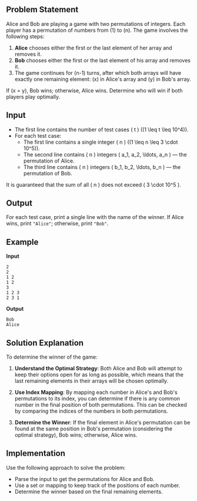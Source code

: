 ## Problem Statement

Alice and Bob are playing a game with two permutations of integers. Each player has a permutation of numbers from \(1\) to \(n\). The game involves the following steps:

1. **Alice** chooses either the first or the last element of her array and removes it.
2. **Bob** chooses either the first or the last element of his array and removes it.
3. The game continues for \(n-1\) turns, after which both arrays will have exactly one remaining element: \(x\) in Alice's array and \(y\) in Bob's array.

If \(x = y\), Bob wins; otherwise, Alice wins. Determine who will win if both players play optimally.

## Input

- The first line contains the number of test cases \( t \) \((1 \leq t \leq 10^4)\).
- For each test case:
  - The first line contains a single integer \( n \) \((1 \leq n \leq 3 \cdot 10^5)\).
  - The second line contains \( n \) integers \( a_1, a_2, \ldots, a_n \) — the permutation of Alice.
  - The third line contains \( n \) integers \( b_1, b_2, \ldots, b_n \) — the permutation of Bob.

It is guaranteed that the sum of all \( n \) does not exceed \( 3 \cdot 10^5 \).

## Output

For each test case, print a single line with the name of the winner. If Alice wins, print `"Alice"`; otherwise, print `"Bob"`.

## Example

**Input**

```
2
2
1 2
1 2
3
1 2 3
2 3 1
```

**Output**

```
Bob
Alice
```

## Solution Explanation

To determine the winner of the game:

1. **Understand the Optimal Strategy**: Both Alice and Bob will attempt to keep their options open for as long as possible, which means that the last remaining elements in their arrays will be chosen optimally.

2. **Use Index Mapping**: By mapping each number in Alice's and Bob's permutations to its index, you can determine if there is any common number in the final position of both permutations. This can be checked by comparing the indices of the numbers in both permutations.

3. **Determine the Winner**: If the final element in Alice's permutation can be found at the same position in Bob's permutation (considering the optimal strategy), Bob wins; otherwise, Alice wins.

## Implementation

Use the following approach to solve the problem:
- Parse the input to get the permutations for Alice and Bob.
- Use a set or mapping to keep track of the positions of each number.
- Determine the winner based on the final remaining elements.
